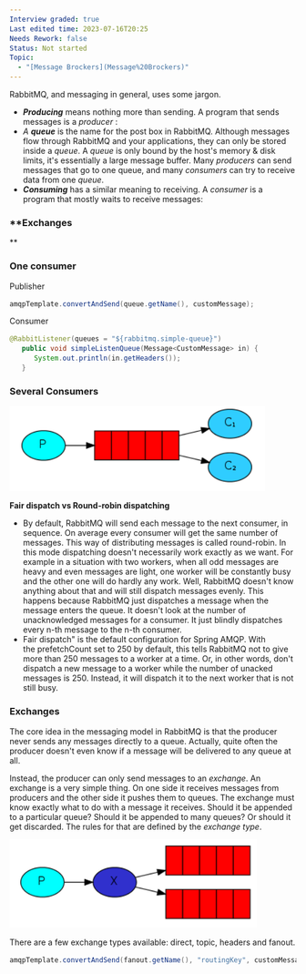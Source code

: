 ```yaml
---
Interview graded: true
Last edited time: 2023-07-16T20:25
Needs Rework: false
Status: Not started
Topic:
  - "[Message Brockers](Message%20Brockers)"
---
```

RabbitMQ, and messaging in general, uses some jargon.

- **_Producing_** means nothing more than sending. A program that sends messages is a _producer_ :
- _A_ **_queue_** is the name for the post box in RabbitMQ. Although messages flow through RabbitMQ and your applications, they can only be stored inside a _queue_. A _queue_ is only bound by the host's memory & disk limits, it's essentially a large message buffer. Many _producers_ can send messages that go to one queue, and many _consumers_ can try to receive data from one _queue_.
- **_Consuming_** has a similar meaning to receiving. A _consumer_ is a program that mostly waits to receive messages:

### **Exchanges  
  
**

### One consumer

Publisher

```Java
amqpTemplate.convertAndSend(queue.getName(), customMessage);
```

Consumer

```Java
@RabbitListener(queues = "${rabbitmq.simple-queue}")
   public void simpleListenQueue(Message<CustomMessage> in) {
      System.out.println(in.getHeaders());
   }
```

### Several Consumers

![Untitled 91.png](Untitled%2091.png)

**Fair dispatch vs Round-robin dispatching**

- By default, RabbitMQ will send each message to the next consumer, in sequence. On average every consumer will get the same number of messages. This way of distributing messages is called round-robin. In this mode dispatching doesn't necessarily work exactly as we want. For example in a situation with two workers, when all odd messages are heavy and even messages are light, one worker will be constantly busy and the other one will do hardly any work. Well, RabbitMQ doesn't know anything about that and will still dispatch messages evenly. This happens because RabbitMQ just dispatches a message when the message enters the queue. It doesn't look at the number of unacknowledged messages for a consumer. It just blindly dispatches every n-th message to the n-th consumer.
- Fair dispatch" is the default configuration for Spring AMQP. With the prefetchCount set to 250 by default, this tells RabbitMQ not to give more than 250 messages to a worker at a time. Or, in other words, don't dispatch a new message to a worker while the number of unacked messages is 250. Instead, it will dispatch it to the next worker that is not still busy.

### Exchanges

The core idea in the messaging model in RabbitMQ is that the producer never sends any messages directly to a queue. Actually, quite often the producer doesn't even know if a message will be delivered to any queue at all.

Instead, the producer can only send messages to an _exchange_. An exchange is a very simple thing. On one side it receives messages from producers and the other side it pushes them to queues. The exchange must know exactly what to do with a message it receives. Should it be appended to a particular queue? Should it be appended to many queues? Or should it get discarded. The rules for that are defined by the _exchange type_.

![Untitled 1 22.png](Untitled%201%2022.png)

There are a few exchange types available: direct, topic, headers and fanout.

```Java
amqpTemplate.convertAndSend(fanout.getName(), "routingKey", customMessage);
```